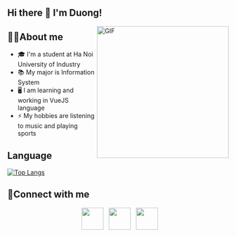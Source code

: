 ## Hi there 👋 I'm Duong!
<img align="right" alt="GIF" src="https://user-images.githubusercontent.com/74038190/212749171-b84692a8-2b04-4e3b-93ca-ac14705da224.gif" width="300"/>
<h2>👨‍💻About me </h2>

- 🎓 I'm a student at Ha Noi University of Industry
- 📚 My major is Information System
- 🖥️ I am learning and working in VueJS language
- ⚡ My hobbies are listening to music and playing sports

## Language

[![Top Langs](https://github-readme-stats.vercel.app/api/top-langs/?username=duong01&layout=compact&text_color=daf7dc&bg_color=151515)](https://github.com/devSouvik/github-readme-stats)

## 🚀Connect with me


<p align="center">
&nbsp; <a href="https://www.facebook.com/duongitbg01" target="_blank" rel="noopener noreferrer"><img src="https://raw.githubusercontent.com/rahuldkjain/github-profile-readme-generator/master/src/images/icons/Social/facebook.svg" width="50" /></a>  
&nbsp; <a href="https://www.instagram.com/duongbg01" target="_blank" rel="noopener noreferrer"><img src="https://upload.wikimedia.org/wikipedia/commons/thumb/e/e7/Instagram_logo_2016.svg/2048px-Instagram_logo_2016.svg.png" width="50" /></a>  
&nbsp; <a href="nguyenvanduongit01@gmail.com" target="_blank" rel="noopener noreferrer"><img src="https://upload.wikimedia.org/wikipedia/commons/thumb/7/7e/Gmail_icon_%282020%29.svg/800px-Gmail_icon_%282020%29.svg.png"  width="50" /></a>
</p>



